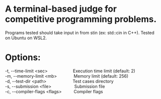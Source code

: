# A terminal-based judge for competitive programming problems.  <br>
Programs tested should take input in from stin (ex: std::cin in C++). Tested on Ubuntu on WSL2.

# Options: <br>
-t, --time-limit \<sec>         &nbsp; &emsp; &emsp; &emsp; &emsp; Execution time limit (default: 2) <br>
-m, --memory-limit \<mb>        &nbsp; &nbsp; &emsp; &emsp; Memory limit (default: 256) <br>
-d, --test-dir \<path>          &ensp; &emsp; &emsp; &emsp; &emsp; Test cases directory <br>
-s, --submission \<file>        &emsp; &emsp; &emsp; &emsp; Submission file <br>
-c, --compiler-flags \<flags>   &emsp; &emsp; Compiler flags <br>
